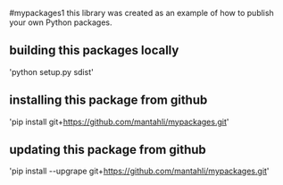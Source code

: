 #mypackages1
this library was created as an example of how to publish your own Python packages.

## building this packages locally
 'python setup.py sdist'

## installing this package from github
'pip install git+https://github.com/mantahli/mypackages.git'

## updating this package from github
'pip install --upgrape git+https://github.com/mantahli/mypackages.git'
